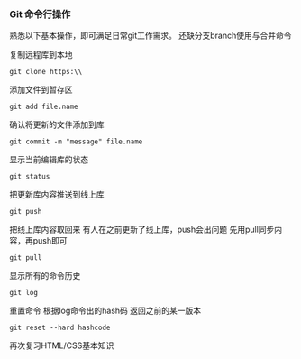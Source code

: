 ### Git 命令行操作
熟悉以下基本操作，即可满足日常git工作需求。
还缺分支branch使用与合并命令

复制远程库到本地
```
git clone https:\\
```
添加文件到暂存区
```
git add file.name
```
确认将更新的文件添加到库
```
git commit -m "message" file.name
```
显示当前编辑库的状态
```
git status
```
把更新库内容推送到线上库
```
git push
```
把线上库内容取回来
有人在之前更新了线上库，push会出问题
先用pull同步内容，再push即可
```
git pull
```
显示所有的命令历史
```
git log
```
重置命令
根据log命令出的hash码
返回之前的某一版本
```
git reset --hard hashcode
```

再次复习HTML/CSS基本知识
